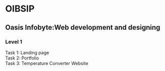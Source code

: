 # OIBSIP
## Oasis Infobyte:Web development and designing<br>
### Level 1 <br>
Task 1: Landing page <br>
Task 2: Portfolio <br>
Task 3: Temperature Converter Website  <br>
